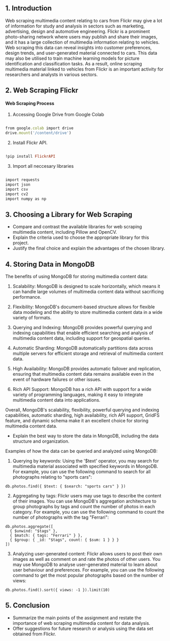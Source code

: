 ## 1. Introduction
Web scraping multimedia content relating to cars from Flickr may give a lot of information for study and analysis in sectors such as marketing, advertising, design and automotive engineering. Flickr is a prominent photo-sharing network where users may publish and share their images, and it has a large collection of multimedia information relating to vehicles. Web scraping this data can reveal insights into customer preferences, design trends, and user-generated material connected to cars. This data may also be utilised to train machine learning models for picture identification and classification tasks. As a result, online scraping multimedia material linked to vehicles from Flickr is an important activity for researchers and analysts in various sectors.

## 2. Web Scraping Flickr

<h4> Web Scraping Process </h4>

1. Accessing Google Drive from Google Colab
```ruby

from google.colab import drive
drive.mount('/content/drive')
```
2. Install Flickr API.
```ruby

!pip install FlickrAPI
```
3. Import all neccesary libraries
```ruby

import requests
import json
import csv
import cv2
import numpy as np
```

## 3. Choosing a Library for Web Scraping
- Compare and contrast the available libraries for web scraping multimedia content, including Pillow and OpenCV.
- Explain the criteria used to choose the appropriate library for this project.
- Justify the final choice and explain the advantages of the chosen library.

## 4. Storing Data in MongoDB

The benefits of using MongoDB for storing multimedia content data:
1. Scalability: MongoDB is designed to scale horizontally, which means it can handle large volumes of multimedia content data without sacrificing performance.

2. Flexibility: MongoDB's document-based structure allows for flexible data modeling and the ability to store multimedia content data in a wide variety of formats.

3. Querying and Indexing: MongoDB provides powerful querying and indexing capabilities that enable efficient searching and analysis of multimedia content data, including support for geospatial queries.

4. Automatic Sharding: MongoDB automatically partitions data across multiple servers for efficient storage and retrieval of multimedia content data.

5. High Availability: MongoDB provides automatic failover and replication, ensuring that multimedia content data remains available even in the event of hardware failures or other issues.

7. Rich API Support: MongoDB has a rich API with support for a wide variety of programming languages, making it easy to integrate multimedia content data into applications.

Overall, MongoDB's scalability, flexibility, powerful querying and indexing capabilities, automatic sharding, high availability, rich API support, GridFS feature, and dynamic schema make it an excellent choice for storing multimedia content data.

- Explain the best way to store the data in MongoDB, including the data structure and organization.

Examples of how the data can be queried and analyzed using MongoDB:

1. Querying by keywords: Using the '$text' operator, you may search for multimedia material associated with specified keywords in MongoDB. For example, you can use the following command to search for all photographs relating to "sports cars":

```
db.photos.find({ $text: { $search: "sports cars" } })
```

2. Aggregating by tags: Flickr users may use tags to describe the content of their images. You can use MongoDB's aggregation architecture to group photographs by tags and count the number of photos in each category. For example, you can use the following command to count the number of photographs with the tag "Ferrari":

```
db.photos.aggregate([
  { $unwind: "$tags" },
  { $match: { tags: "Ferrari" } },
  { $group: { _id: "$tags", count: { $sum: 1 } } }
])
```

3. Analyzing user-generated content: Flickr allows users to post their own images as well as comment on and rate the photos of other users. You may use MongoDB to analyse user-generated material to learn about user behaviour and preferences. For example, you can use the following command to get the most popular photographs based on the number of views:

```
db.photos.find().sort({ views: -1 }).limit(10)
```


## 5. Conclusion
- Summarize the main points of the assignment and restate the importance of web scraping multimedia content for data analysis.
- Offer suggestions for future research or analysis using the data set obtained from Flickr.
